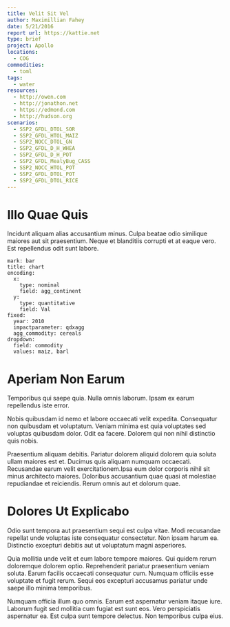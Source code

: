 ```yaml
---
title: Velit Sit Vel
author: Maximillian Fahey
date: 5/21/2016
report url: https://kattie.net
type: brief
project: Apollo
locations:
  - COG
commodities:
  - toml
tags:
  - water
resources:
  - http://owen.com
  - http://jonathon.net
  - https://edmond.com
  - http://hudson.org
scenarios:
  - SSP2_GFDL_DTOL_SOR
  - SSP2_GFDL_HTOL_MAIZ
  - SSP2_NOCC_DTOL_GN
  - SSP2_GFDL_D_H_WHEA
  - SSP2_GFDL_D_H_POT
  - SSP2_GFDL_MealyBug_CASS
  - SSP2_NOCC_HTOL_POT
  - SSP2_GFDL_DTOL_POT
  - SSP2_GFDL_DTOL_RICE
---
```

# Illo Quae Quis
Incidunt aliquam alias accusantium minus. Culpa beatae odio similique maiores aut sit praesentium. Neque et blanditiis corrupti et at eaque vero. Est repellendus odit sunt labore.

```vis
mark: bar
title: chart
encoding:
  x:
    type: nominal
    field: agg_continent
  y:
    type: quantitative
    field: Val
fixed:
  year: 2010
  impactparameter: qdxagg
  agg_commodity: cereals
dropdown:
  field: commodity
  values: maiz, barl
```

# Aperiam Non Earum
Temporibus qui saepe quia. Nulla omnis laborum. Ipsam ex earum repellendus iste error.
 Nobis quibusdam id nemo et labore occaecati velit expedita. Consequatur non quibusdam et voluptatum. Veniam minima est quia voluptates sed voluptas quibusdam dolor. Odit ea facere. Dolorem qui non nihil distinctio quis nobis.
 Praesentium aliquam debitis. Pariatur dolorem aliquid dolorem quia soluta ullam maiores est et. Ducimus quis aliquam numquam occaecati. Recusandae earum velit exercitationem.Ipsa eum dolor corporis nihil sit minus architecto maiores. Doloribus accusantium quae quasi at molestiae repudiandae et reiciendis. Rerum omnis aut et dolorum quae.

# Dolores Ut Explicabo
Odio sunt tempora aut praesentium sequi est culpa vitae. Modi recusandae repellat unde voluptas iste consequatur consectetur. Non ipsam harum ea. Distinctio excepturi debitis aut ut voluptatum magni asperiores.
 Quia mollitia unde velit et eum labore tempore maiores. Qui quidem rerum doloremque dolorem optio. Reprehenderit pariatur praesentium veniam soluta. Earum facilis occaecati consequatur cum. Numquam officiis esse voluptate et fugit rerum. Sequi eos excepturi accusamus pariatur unde saepe illo minima temporibus.
 Numquam officia illum quo omnis. Earum est aspernatur veniam itaque iure. Laborum fugit sed mollitia cum fugiat est sunt eos. Vero perspiciatis aspernatur ea. Est culpa sunt tempore delectus. Non temporibus culpa eius.
